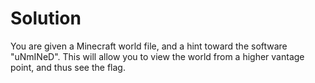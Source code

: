 # Solution

You are given a Minecraft world file, and a hint toward the software "uNmINeD". This will allow you to view the world from a higher vantage point, and thus see the flag.

